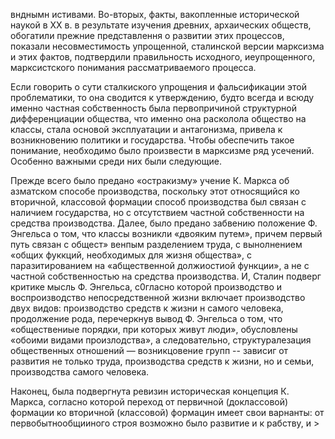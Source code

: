 внднымн истивами. Во-вторых, факты, вакопленные исторической наукой в ХХ в. в результате изучения древних, архаических обществ, обогатили прежние представлення о развитии этих процессов, показали несовместимость упрощенной, сталинской версии марксизма и этих фактов, подтвердили правильность исходного, иеупрощенного, марксистского понимания рассматриваемого процесса.

Если говорить о сути сталкиского упрощения и фальсификации этой проблематики, то она сводится к утверждению, будто всегда и всюду именно частная собственность была первопричиной структурной дифференциации общества, что именно она расколола общество на классы, стала основой эксплуатации и антагонизма, привела к возникновению политики и государства. Чтобы обеспечить такое понимание, необходимо было произвести в марксизме ряд усечений. Особенно важными среди них были следующие.

Прежде всего было предано «остракизму» учение К. Маркса об азматском способе производства, поскольку этот относящийся ко вторичной, классовой формации способ производства был связан с наличием государства, но с отсутствием частной собственности на средства производства. Далее, было предано забвению положение Ф. Энгельса о том, что классы возникли «двояким путем», причем первый путь связан с общест» венпым разделением труда, с вынолнением «общих фуккций, необходимых для жизня общества», с паразитированием на «абщественной должиостиой функции», а не с частной собственностью на средства производства. И, Сталин подверг критике мысль Ф. Энгельса, с0гласно которой производство и воспроизводство непосредственной жизни включает производство двух видов: производство средств к жизни н самого человека, продолжение рода, перечеркнув вывод Ф. Энгельса о том, что «обществениые порядки, при которых живут люди», обусловлены «обоими видами произлодства», а следовательно, структуралезация общественных отношений — возникцовение групп -- зависиг от развития не только труда, производства средств к жизни, но и семьи, производства самого человека.

Наконец, была подвергнута ревизин историческая концепция К. Маркса, согласно которой переход от первичной (доклассовой) формации ко вторичной (классовой) формацин имеет свои варнанты: от первобытнообщииного строя возможно было развитие и к рабству, и >